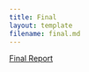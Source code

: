 ```yaml
---
title: Final
layout: template
filename: final.md
---
```


<a href="ParallelFinalReport.pdf" target="_blank">Final Report</a>